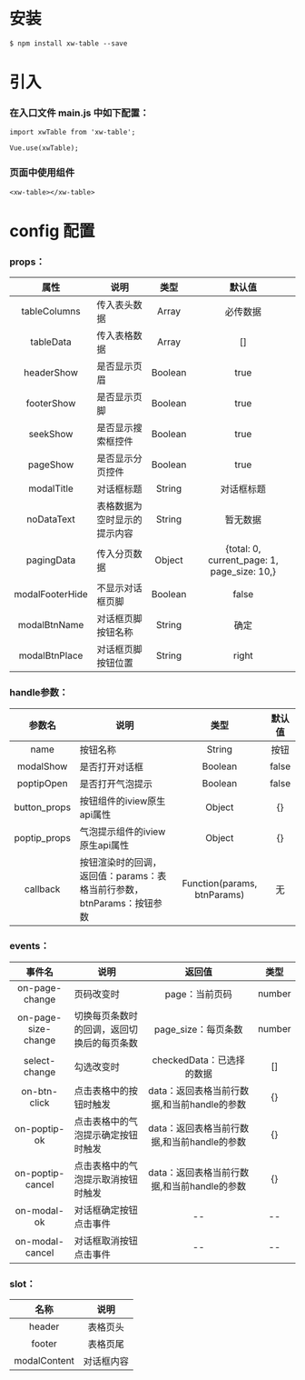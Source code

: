 # 安装

```
$ npm install xw-table --save
```

# 引入

### 在入口文件 main.js 中如下配置：

```
import xwTable from 'xw-table';

Vue.use(xwTable);
```

### 页面中使用组件

```
<xw-table></xw-table>
```

# config 配置

### props：

属性 | 说明 | 类型 | 默认值
:-------: | ------- | :-------: | :-------:
tableColumns | 传入表头数据 | Array | 必传数据
tableData | 传入表格数据 | Array | []
headerShow | 是否显示页眉 | Boolean | true
footerShow | 是否显示页脚 | Boolean | true
seekShow | 是否显示搜索框控件 | Boolean | true
pageShow | 是否显示分页控件 | Boolean | true
modalTitle | 对话框标题 | String | 对话框标题
noDataText | 表格数据为空时显示的提示内容 | String | 暂无数据
pagingData | 传入分页数据 | Object | {total: 0, current_page: 1, page_size: 10,}
modalFooterHide | 不显示对话框页脚 | Boolean | false
modalBtnName | 对话框页脚按钮名称 | String | 确定
modalBtnPlace | 对话框页脚按钮位置 | String | right


### handle参数：
参数名 | 说明 | 类型 | 默认值
:-------: | ------- | :-------: | :-------:
name | 按钮名称 | String | 按钮
modalShow | 是否打开对话框 | Boolean | false
poptipOpen | 是否打开气泡提示 | Boolean | false
button_props | 按钮组件的iview原生api属性 | Object | {}
poptip_props | 气泡提示组件的iview原生api属性 | Object | {}
callback | 按钮渲染时的回调，返回值：params：表格当前行参数，btnParams：按钮参数| Function(params, btnParams) | 无


### events：

事件名 | 说明 | 返回值 | 类型 |
:-------: | ------- | :-------: | :-------:
on-page-change | 页码改变时 | page：当前页码 | number
on-page-size-change | 切换每页条数时的回调，返回切换后的每页条数 | page_size：每页条数 | number
select-change | 勾选改变时 | checkedData：已选择的数据 | []
on-btn-click | 点击表格中的按钮时触发 | data：返回表格当前行数据,和当前handle的参数 | {}
on-poptip-ok | 点击表格中的气泡提示确定按钮时触发 | data：返回表格当前行数据,和当前handle的参数 | {}
on-poptip-cancel | 点击表格中的气泡提示取消按钮时触发 | data：返回表格当前行数据,和当前handle的参数 | {}
on-modal-ok | 对话框确定按钮点击事件 | -- | --
on-modal-cancel | 对话框取消按钮点击事件 | -- | --


### slot：

名称 | 说明
:-------: | :-------:
header | 表格页头
footer | 表格页尾
modalContent | 对话框内容
